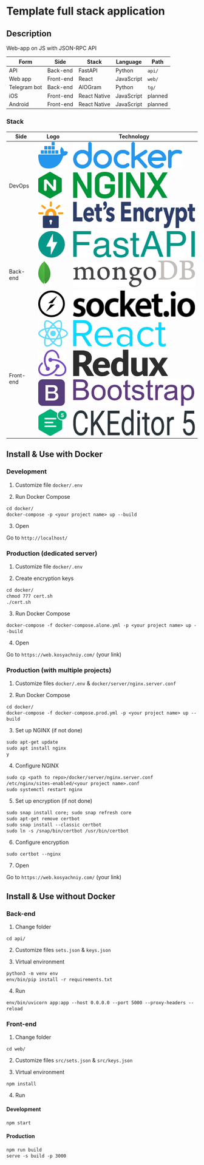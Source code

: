 # Template full stack application
## Description
Web-app on JS with JSON-RPC API

Form | Side | Stack | Language | Path
---|---|---|---|---
API | Back-end | FastAPI | Python | ``` api/ ```
Web app | Front-end | React | JavaScript | ``` web/ ```
Telegram bot | Back-end | AIOGram | Python | ``` tg/ ```
iOS | Front-end | React Native | JavaScript | planned
Android | Front-end | React Native | JavaScript | planned

### Stack
<table>
    <thead>
        <tr>
            <th>Side</th>
            <th>Logo</th>
            <th>Technology</th>
        </tr>
    </thead>
    <tbody>
        <tr>
            <td rowspan="3">DevOps</td>
            <td><img src="re/img/docker_logo.png" alt="Docker" height="70" /></td>
            <td><img src="re/img/docker_name.png" alt="Docker" height="70" /></td>
        </tr>
        <tr>
            <td><img src="re/img/nginx_logo.png" alt="NGINX" height="70" /></td>
            <td><img src="re/img/nginx_name.png" alt="NGINX" height="70" /></td>
        </tr>
        <tr>
            <td><img src="re/img/letsencrypt_logo.png" alt="Let's Encrypt" height="70" /></td>
            <td><img src="re/img/letsencrypt_name.png" alt="Let's Encrypt" height="70" /></td>
        </tr>
        <tr>
            <td rowspan="3">Back-end</td>
            <td><img src="re/img/fastapi_logo.png" alt="FastAPI" height="70" /></td>
            <td><img src="re/img/fastapi_name.png" alt="FastAPI" height="70" /></td>
        </tr>
        <tr>
            <td><img src="re/img/mongodb_logo.png" alt="MongoDB" height="70" /></td>
            <td><img src="re/img/mongodb_name.png" alt="MongoDB" height="70" /></td>
        </tr>
        <tr>
            <td><img src="re/img/socketio_logo.png" alt="Socket.IO" height="70" /></td>
            <td><img src="re/img/socketio_name.png" alt="Socket.IO" height="70" /></td>
        </tr>
        <tr>
            <td rowspan="4">Front-end</td>
            <td><img src="re/img/reactjs_logo.png" alt="ReactJS" height="70" /></td>
            <td><img src="re/img/reactjs_name.png" alt="ReactJS" height="70" /></td>
        </tr>
        <tr>
            <td><img src="re/img/redux_logo.png" alt="Redux" height="70" /></td>
            <td><img src="re/img/redux_name.png" alt="Redux" height="70" /></td>
        </tr>
        <tr>
            <td><img src="re/img/bootstrap_logo.png" alt="Bootstrap 4" height="70" /></td>
            <td><img src="re/img/bootstrap_name.png" alt="Bootstrap 4" height="70" /></td>
        </tr>
        <tr>
            <td><img src="re/img/ckeditor_logo.png" alt="CKEditor 5" height="70" /></td>
            <td><img src="re/img/ckeditor_name.png" alt="CKEditor 5" height="70" /></td>
        </tr>
    </tbody>
</table>

## Install & Use with Docker
### Development
1. Customize file ` docker/.env `

2. Run Docker Compose
```
cd docker/
docker-compose -p <your project name> up --build
```

3. Open

Go to ` http://localhost/ `

### Production (dedicated server)
1. Customize file ` docker/.env `

2. Create encryption keys
```
cd docker/
chmod 777 cert.sh
./cert.sh
```

3. Run Docker Compose
```
docker-compose -f docker-compose.alone.yml -p <your project name> up --build
```

4. Open

Go to ``` https://web.kosyachniy.com/ ``` (your link)

### Production (with multiple projects)
1. Customize files ` docker/.env ` & ` docker/server/nginx.server.conf `

2. Run Docker Compose
```
cd docker/
docker-compose -f docker-compose.prod.yml -p <your project name> up --build
```

3. Set up NGINX (if not done)
```
sudo apt-get update
sudo apt install nginx
y
```

4. Configure NGINX
```
sudo cp <path to repo>/docker/server/nginx.server.conf /etc/nginx/sites-enabled/<your project name>.conf
sudo systemctl restart nginx
```

5. Set up encryption (if not done)
```
sudo snap install core; sudo snap refresh core
sudo apt-get remove certbot
sudo snap install --classic certbot
sudo ln -s /snap/bin/certbot /usr/bin/certbot
```

6. Configure encryption
```
sudo certbot --nginx
```

7. Open

Go to ``` https://web.kosyachniy.com/ ``` (your link)

## Install & Use without Docker
### Back-end
1. Change folder
```
cd api/
```

2. Customize files ``` sets.json ``` & ``` keys.json ```

3. Virtual environment
```
python3 -m venv env
env/bin/pip install -r requirements.txt
```

4. Run
```
env/bin/uvicorn app:app --host 0.0.0.0 --port 5000 --proxy-headers --reload
```

### Front-end
1. Change folder
```
cd web/
```

2. Customize files ``` src/sets.json ``` & ``` src/keys.json ```

3. Virtual environment
```
npm install
```

4. Run
#### Development
```
npm start
```

#### Production
```
npm run build
serve -s build -p 3000
```
